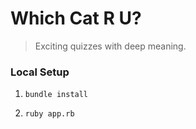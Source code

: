 # Which Cat R U?
> Exciting quizzes with deep meaning.

### Local Setup

1. `bundle install`

1. `ruby app.rb`
